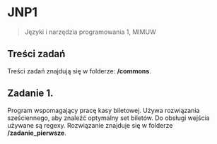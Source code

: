 # JNP1
>Języki i narzędzia programowania 1, MIMUW

## Treści zadań
Treści zadań znajdują się w folderze: **/commons**.

## Zadanie 1.
Program wspomagający pracę kasy biletowej. Używa rozwiązania sześciennego, aby znaleźć optymalny set biletów. Do obsługi wejścia używane są regexy. Rozwiązanie znajduje się w folderze **/zadanie_pierwsze**.

